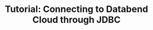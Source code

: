 ---
title: 'Tutorial: Connecting to Databend Cloud through JDBC'
sidebar_label: 'Tutorial-2: Connecting to Databend Cloud'
---